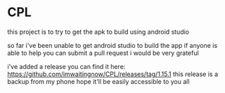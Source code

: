 # CPL

this project is to try to get the apk to build using android studio

so far i've been unable to get android studio to build the app
if anyone is able to help you can submit a pull request i would be very grateful 

i've added a release you can find it here: https://github.com/imwaitingnow/CPL/releases/tag/1.15.1
this release is a backup from my phone hope it'll be easily accessible to you all  
